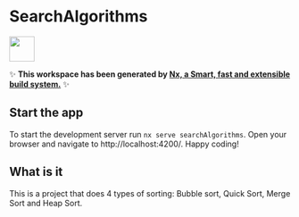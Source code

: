# SearchAlgorithms

<a alt="Nx logo" href="https://nx.dev" target="_blank" rel="noreferrer"><img src="https://raw.githubusercontent.com/nrwl/nx/master/images/nx-logo.png" width="45"></a>

✨ **This workspace has been generated by [Nx, a Smart, fast and extensible build system.](https://nx.dev)** ✨


## Start the app

To start the development server run `nx serve searchAlgorithms`. Open your browser and navigate to http://localhost:4200/. Happy coding!

## What is it 

This is a project that does 4 types of sorting: Bubble sort, Quick Sort, Merge Sort and Heap Sort.
